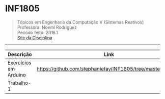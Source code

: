 
# INF1805

> Tópicos em Engenharia da Computação V (Sistemas Reativos)<br>
> Professora: Noemi Rodriguez<br>
> Período feito: 2018.1<br>
> [Site da Disciplina](http://www.inf.puc-rio.br/~noemi/sr-18)

----------

|Descrição| Link |
|--|--|
| Exercícios em Arduino | https://github.com/stephaniefay/INF1805/tree/master/Arduino |
| Trabalho-1 | |
